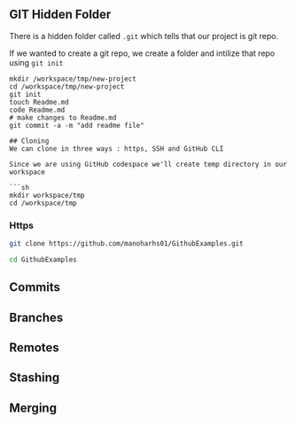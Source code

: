 ## GIT Hidden Folder

There is a hidden folder called `.git` which tells that our project is git repo.

If we wanted to create a git repo, we create a folder and intilize that repo using `git init`

```
mkdir /workspace/tmp/new-project
cd /workspace/tmp/new-project
git init
touch Readme.md
code Readme.md
# make changes to Readme.md
git commit -a -m "add readme file"

## Cloning
We can clone in three ways : https, SSH and GitHub CLI

Since we are using GitHub codespace we'll create temp directory in our workspace

```sh
mkdir workspace/tmp
cd /workspace/tmp
```

### Https

```sh
git clone https://github.com/manoharhs01/GithubExamples.git

cd GithubExamples
```
## Commits

## Branches

## Remotes

## Stashing

## Merging

